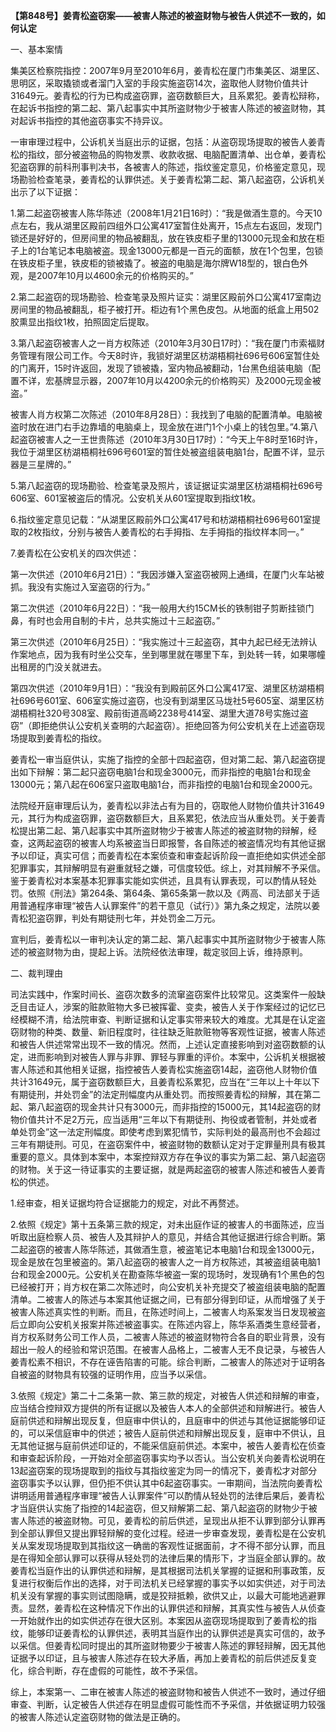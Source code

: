 **【第848号】姜青松盗窃案——被害人陈述的被盗财物与被告人供述不一致的，如何认定**

一、基本案情

集美区检察院指控：2007年9月至2010年6月，姜青松在厦门市集美区、湖里区、思明区，采取撬锁或者溜门入室的手段实施盗窃14次，盗取他人财物价值共计31649元。姜青松的行为已构成盗窃罪，盗窃数额巨大，且系累犯。姜青松辩称，在起诉书指控的第二起、第八起事实中其所盗财物少于被害人陈述的被盗财物，其对起诉书指控的其他盗窃事实不持异议。

一审审理过程中，公诉机关当庭出示的证据，包括：从盗窃现场提取的被告人姜青松的指纹，部分被盗物品的购物发票、收款收据、电脑配置清单、出仓单，姜青松犯盗窃罪的前科刑事判决书，各被害人的陈述，指纹鉴定意见，价格鉴定意见，现场勘验检查笔录，姜青松的认罪供述。关于姜青松第二起、第八起盗窃，公诉机关出示了以下证据：

1.第二起盗窃被害人陈华陈述（2008年1月21日16时）：“我是做酒生意的。今天10点左右，我从湖里区殿前四组外口公寓417室暂住处离开，15点左右返回，发现门锁还是好好的，但房间里的物品被翻乱，放在铁皮柜子里的13000元现金和放在柜子上的1台笔记本电脑被盗。现金13000元都是一百元的面额，放在1个包里，包锁在铁皮柜子里，铁皮柜的锁被撬了。被盗的电脑是海尔牌W18型的，银白色外观，是2007年10月以4600余元的价格购买的。”

2.第二起盗窃的现场勘验、检查笔录及照片证实：湖里区殿前外口公寓417室南边房间里的物品被翻乱，柜子被打开。柜边有1个黑色皮包。从地面的纸盒上用502胶熏显出指纹1枚，拍照固定后提取。

3.第八起盗窃被害人之一肖方权陈述（2010年3月30日17时）：“我在厦门市索福财务管理有限公司工作。今天8时许，我锁好湖里区枋湖梧桐社696号606室暂住处的门离开，15时许返回，发现了锁被撬，室内物品被翻动，1台黑色组装电脑（配置不详，宏基牌显示器，2007年10月以4200余元的价格购买）及2000元现金被盗。”

被害人肖方权第二次陈述（2010年8月28日）：我找到了电脑的配置清单。电脑被盗时放在进门右手边靠墙的电脑桌上，现金放在进门1个小桌上的钱包里。”4.第八起盗窃被害人之一王世贵陈述（2010年3月30日17时）：“今天上午8时至16时许，我位于湖里区枋湖梧桐社696号601室的暂住处被盗组装电脑1台，配置不详，显示器是三星牌的。”

5.第八起盗窃的现场勘验、检查笔录及照片，该证据证实湖里区枋湖梧桐社696号606室、601室被盗后的情况。公安机关从601室提取到指纹1枚。

6.指纹鉴定意见记载：“从湖里区殿前外口公寓417号和枋湖梧桐社696号601室提取的2枚指纹，分别与被告人姜青松的右手拇指、左手拇指的指纹样本同一。”

7.姜青松在公安机关的四次供述：

第一次供述（2010年6月21日）：“我因涉嫌入室盗窃被网上通缉，在厦门火车站被抓。我没有实施过入室盗窃的行为。”

第二次供述（2010年6月22日）：“我一般用大约15CM长的铁制钳子剪断挂锁门鼻，有时也会用自制的卡片，总共实施过十三起盗窃。”

第三次供述（2010年6月25日）：“我实施过十三起盗窃，其中九起已经无法辨认作案地点，因为我有时坐公交车，坐到哪里就在哪里下车，到处转一转，如果哪幢出租房的门没关就进去。

第四次供述（2010年9月1日）：“我没有到殿前区外口公寓417室、湖里区枋湖梧桐社696号601室、606室实施过盗窃，也没有到湖里区马垅社5号605室、湖里区枋湖梧桐社320号308室、殿前街道高崎2238号414室、湖里大道78号实施过盗窃”（即拒绝供认公安机关查明的六起盗窃）。拒绝回答为何公安机关在上述盗窃现场提取到姜青松的指纹。

姜青松一审当庭供认，实施了指控的全部十四起盗窃，但对第二起、第八起盗窃提出如下辩解：第二起只盗窃电脑1台和现金3000元，而非指控的电脑1台和现金13000元；第八起在606室只盗取电脑1台，而非指控的电脑1台和现金2000元。

法院经开庭审理后认为，姜青松以非法占有为目的，窃取他人财物价值共计31649元，其行为构成盗窃罪，盗窃数额巨大，且系累犯，依法应当从重处罚。关于姜青松提出第二起、第八起事实中其所盗财物少于被害人陈述的被盗财物的辩解，经查，这两起盗窃的被害人均系被盗当日即报警，各自陈述的被盗情况均有其他证据予以印证，真实可信；而姜青松在本案侦查和审查起诉阶段一直拒绝如实供述全部犯罪事实，其辩解明显有避重就轻之嫌，可信度较低。综上，对其辩解不予采信。鉴于姜青松对本案基本犯罪事实能如实供述，且具有认罪表现，可以酌情从轻处罚。依照《刑法》第264条、第64条、第65条第一款以及《两高、司法部关于适用普通程序审理“被告人认罪案件”的若干意见（试行）》第九条之规定，法院以姜青松犯盗窃罪，判处有期徒刑七年，并处罚金二万元。

宣判后，姜青松以一审判决认定的第二起、第八起事实中其所盗财物少于被害人陈述的被盗财物为由，提起上诉。法院经依法审理，裁定驳回上诉，维持原判。

二、裁判理由

司法实践中，作案时间长、盗窃次数多的流窜盗窃案件比较常见。这类案件一般缺乏目击证人，涉案的赃款赃物大多已被挥霍、变卖，被告人关于作案经过的记忆已经模糊不清，给法院审查、判断证据和认定事实带来较大的难度。尤其是在认定盗窃财物的种类、数量、新旧程度时，往往缺乏赃款赃物等客观性证据，被害人陈述和被告人供述常常出现不一致的情况。然而，上述认定直接影响到对盗窃数额的认定，进而影响到对被告人罪与非罪、罪轻与罪重的评价。本案中，公诉机关根据被害人陈述和其他相关证据，指控被告人姜青松实施盗窃14起，盗窃他人财物价值共计31649元，属于盗窃数额巨大，且姜青松系累犯，应当在“三年以上十年以下有期徒刑，并处罚金”的法定刑幅度内从重处罚。而按照姜青松的辩解，其在第二起、第八起盗窃的现金共计只有3000元，而非指控的15000元，其14起盗窃的财物价值共计不足2万元，应当适用“三年以下有期徒刑、拘役或者管制，并处或者单处罚金”这一法定刑幅度。即使考虑到累犯情节，实际判处的最高刑也不会超过三年有期徒刑。可见，在盗窃案件中，被盗财物的数额认定对于定罪量刑具有极其重要的意义。具体到本案中，本案控辩双方存在争议的事实为第二起、第八起盗窃的财物。关于这一待证事实的主要证据，就是两起盗窃的被害人陈述和被告人姜青松的供述。

1.经审查，相关证据均符合证据能力的规定，对此不再赘述。

2.依照《规定》第十五条第三款的规定，对未出庭作证的被害人的书面陈述，应当听取出庭检察人员、被告人及其辩护人的意见，并结合其他证据进行综合判断。第二起盗窃的被害人陈华陈述，其做酒生意，被盗笔记本电脑1台和现金13000元，现金是放在包里被盗的。第八起盗窃的被害人之一肖方权陈述，其被盗组装电脑1台和现金2000元。公安机关在勘查陈华被盗一案的现场时，发现确有1个黑色的包已经被打开；肖方权在第二次陈述时，向公安机关补充提交了被盗组装电脑的配置清单。二被害人的陈述与本案其他证据之间，已有部分得到印证，从而增强了关于被害人陈述真实性的判断。而且，在陈述时间上，二被害人均系案发当日发现被盗后立即向公安机关报案并陈述被盗事实。在陈述内容上，陈华系酒类生意经营者，肖方权系财务公司工作人员，二被害人陈述的被盗财物符合各自的职业背景，没有超出一般人的经验和常识范围。在被害人品格上，二被害人无不良记录，与被告人姜青松素不相识，不存在诬告陷害的可能。综合判断，二被害人的陈述对于证明各自被盗的财物具有较强的证明作用，应当予以采信。

3.依照《规定》第二十二条第一款、第三款的规定，对被告人供述和辩解的审查，应当结合控辩双方提供的所有证据以及被告人本人的全部供述和辩解进行。被告人庭前供述和辩解出现反复，但庭审中供认的，且庭审中的供述与其他证据能够印证的，可以采信庭审中的供述；被告人庭前供述和辩解出现反复，庭审中不供认，且无其他证据与庭前供述印证的，不能采信庭前供述。本案中，被告人姜青松在侦查和审查起诉阶段，一开始对全部盗窃事实均予以否认。当公安机关向姜青松说明在13起盗窃案的现场提取到的指纹与其指纹鉴定为同一的情况下，姜青松才对部分盗窃事实予以认罪，但仍拒不供认其中6起盗窃事实。一审期间，当法院向姜青松讲明适用普通程序审理“被告人认罪案件”可以酌情从轻处罚的法律后果后，姜青松才当庭供认实施了指控的14起盗窃，但又辩解第二起、第八起盗窃的财物少于被害人陈述的被盗财物。可见，姜青松的前后供述，呈现出从拒不认罪到部分认罪再到全部认罪但又提出罪轻辩解的变化过程。经进一步审查发现，姜青松是在公安机关从案发现场提取到其指纹这一确凿的客观性证据面前，才不得不部分认罪，而且是在得知全部认罪可以获得从轻处罚的法律后果的情形下，才当庭全部认罪的。故姜青松当庭作出的认罪供述和辩解，是其根据司法机关掌握的证据和刑事政策，反复进行权衡后作出的选择，对于司法机关已经掌握的事实予以如实供述，对于司法机关没有掌握的事实则试图隐瞒，或是狡辩抵赖，欲供又止，以最大可能地逃避罪责。显然，姜青松在这种情况下作出的认罪供述和辩解，其真实性与被告人从侦查一开始就作出的如实供述存在很大区别。本案因从盗窃现场提取到了姜青松的指纹，能够印证姜青松的认罪供述，表明其当庭作出的认罪供述是真实可信的，故予以采信。但姜青松同时提出的其所盗财物要少于被害人陈述的罪轻辩解，因无其他证据予以印证，且与被害人陈述存在较大矛盾，再加上姜青松的前后供述反复变化，综合判断，存在虚假的可能性，故不予采信。

综上，本案第一、二审在被害人陈述的被盗财物和被告人供述不一致时，通过仔细审查、判断，认定被告人供述存在明显虚假可能性而不予采信，并依据证明力较强的被害人陈述认定盗窃财物的做法是正确的。